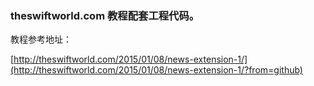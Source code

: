 ### theswiftworld.com 教程配套工程代码。

教程参考地址：

[http://theswiftworld.com/2015/01/08/news-extension-1/](http://theswiftworld.com/2015/01/08/news-extension-1/?from=github)
